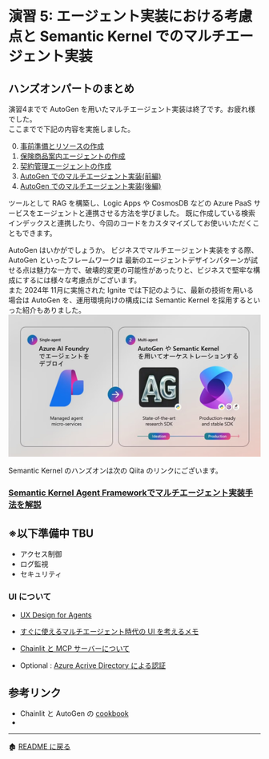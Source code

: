 # 演習 5: エージェント実装における考慮点と Semantic Kernel でのマルチエージェント実装

## ハンズオンパートのまとめ
演習4までで AutoGen を用いたマルチエージェント実装は終了です。お疲れ様でした。\
ここまでで下記の内容を実施しました。

0. [事前準備とリソースの作成](ex0.md)
1. [保険商品案内エージェントの作成](ex1.md)
2. [契約管理エージェントの作成](ex2.md)
3. [AutoGen でのマルチエージェント実装(前編)](ex3.md)
4. [AutoGen でのマルチエージェント実装(後編)](ex4.md)

ツールとして RAG を構築し、Logic Apps や CosmosDB などの Azure PaaS サービスをエージェントと連携させる方法を学びました。
既に作成している検索インデックスと連携したり、今回のコードをカスタマイズしてお使いいただくこともできます。

AutoGen はいかがでしょうか。
ビジネスでマルチエージェント実装をする際、AutoGen といったフレームワークは 最新のエージェントデザインパターンが試せる点は魅力な一方で、破壊的変更の可能性があったりと、ビジネスで堅牢な構成にするには様々な考慮点がございます。\
また 2024年 11月に実施された Ignite では下記のように、最新の技術を用いる場合は AutoGen を、運用環境向けの構成には Semantic Kernel を採用するといった紹介もありました。
![alt text](../images/image51.png)

Semantic Kernel のハンズオンは次の Qiita のリンクにございます。

### [Semantic Kernel Agent Frameworkでマルチエージェント実装手法を解説](https://qiita.com/matayuuu/items/56de2b699bb5b38aac5f)



※以下準備中 TBU
---

- アクセス制御
- ログ監視
- セキュリティ

### UI について
- [UX Design for Agents](https://microsoft.design/articles/ux-design-for-agents/)
- [すぐに使えるマルチエージェント時代の UI を考えるメモ](https://qiita.com/nohanaga/items/b346870131e82832eb1f)
- [Chainlit と MCP サーバーについて](https://docs.chainlit.io/advanced-features/mcp)

 - Optional : [Azure Acrive Directory による認証](https://docs.chainlit.io/authentication/oauth#azure-active-directory)

## 参考リンク
- Chainlit と AutoGen の [cookbook](https://github.com/Chainlit/cookbook/tree/main/pyautogen)
- 
<hr>

🏚️ [README に戻る](../README.md)